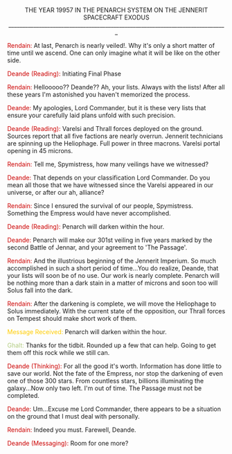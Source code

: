 <p align="center">THE YEAR 19957
IN THE PENARCH SYSTEM
ON THE JENNERIT SPACECRAFT EXODUS
_______________________________________________________________________________</p>

<font color="#CC0000">Rendain:</font> At last, Penarch is nearly veiled!. Why it's only a short matter of time until we ascend. One can only imagine what it will be like on the other side.

<font color="#CC0000">Deande (Reading):</font> Initiating Final Phase

<font color="#CC0000">Rendain:</font> Hellooooo?? Deande?? Ah, your lists. Always with the lists! After all these years I'm astonished you haven't memorized the process.

<font color="#CC0000">Deande:</font> My apologies, Lord Commander, but it is these very lists that ensure your carefully laid plans unfold with such precision.

<font color="#CC0000">Deande (Reading):</font> Varelsi and Thrall forces deployed on the ground. Sources report that all five factions are nearly overrun. Jennerit technicians are spinning up the Heliophage. Full power in three macrons. Varelsi portal opening in 45 microns.

<font color="#CC0000">Rendain:</font> Tell me, Spymistress, how many veilings have we witnessed?

<font color="#CC0000">Deande:</font> That depends on your classification Lord Commander. Do you mean all those that we have witnessed since the Varelsi appeared in our universe, or after our ah, alliance?

<font color="#CC0000">Rendain:</font> Since I ensured the survival of our people, Spymistress. Something the Empress would have never accomplished.

<font color="#CC0000">Deande (Reading):</font> Penarch will darken within the hour.

<font color="#CC0000">Deande:</font> Penarch will make our 301st veiling in five years marked by the second Battle of Jennar, and your agreement to 'The Passage'.

<font color="#CC0000">Rendain:</font> And the illustrious beginning of the Jennerit Imperium. So much accomplished in such a short period of time...You do realize, Deande, that your lists will soon be of no use. Our work is nearly complete. Penarch will be nothing more than a dark stain in a matter of microns and soon too will Solus fall into the dark.

<font color="#CC0000">Rendain:</font> After the darkening is complete, we will move the Heliophage to Solus immediately. With the current state of the opposition, our Thrall forces on Tempest should make short work of them.

<font color="#FFCC00">Message Received:</font> Penarch will darken within the hour.

<font color="#B2CC80">Ghalt:</font> Thanks for the tidbit. Rounded up a few that can help. Going to get them off this rock while we still can.

<font color="#CC0000">Deande (Thinking):</font> For all the good it's worth. Information has done little to save our world. Not the fate of the Empress, nor stop the darkening of even one of those 300 stars. From countless stars, billions illuminating the galaxy...Now only two left. I'm out of time. The Passage must not be completed.

<font color="#CC0000">Deande:</font> Um...Excuse me Lord Commander, there appears to be a situation on the ground that I must deal with personally.

<font color="#CC0000">Rendain:</font> Indeed you must. Farewell, Deande.

<font color="#CC0000">Deande (Messaging):</font> Room for one more?